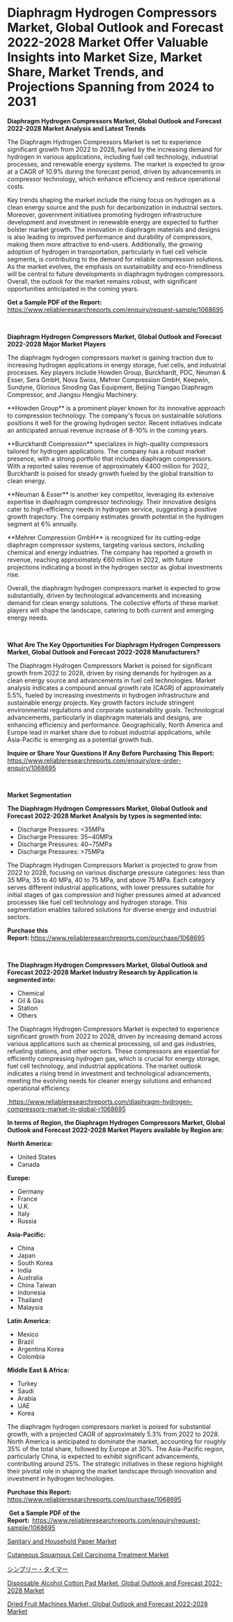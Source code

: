 <p><h1>Diaphragm Hydrogen Compressors Market, Global Outlook and Forecast 2022-2028 Market Offer Valuable Insights into Market Size, Market Share, Market Trends, and Projections Spanning from 2024 to 2031</h1></p><p><strong>Diaphragm Hydrogen Compressors Market, Global Outlook and Forecast 2022-2028 Market Analysis and Latest Trends</strong></p>
<p><p>The Diaphragm Hydrogen Compressors Market is set to experience significant growth from 2022 to 2028, fueled by the increasing demand for hydrogen in various applications, including fuel cell technology, industrial processes, and renewable energy systems. The market is expected to grow at a CAGR of 10.9% during the forecast period, driven by advancements in compressor technology, which enhance efficiency and reduce operational costs. </p><p>Key trends shaping the market include the rising focus on hydrogen as a clean energy source and the push for decarbonization in industrial sectors. Moreover, government initiatives promoting hydrogen infrastructure development and investment in renewable energy are expected to further bolster market growth. The innovation in diaphragm materials and designs is also leading to improved performance and durability of compressors, making them more attractive to end-users. Additionally, the growing adoption of hydrogen in transportation, particularly in fuel cell vehicle segments, is contributing to the demand for reliable compression solutions. As the market evolves, the emphasis on sustainability and eco-friendliness will be central to future developments in diaphragm hydrogen compressors. Overall, the outlook for the market remains robust, with significant opportunities anticipated in the coming years.</p></p>
<p><strong>Get a Sample PDF of the Report:&nbsp;</strong> <a href="https://www.reliableresearchreports.com/enquiry/request-sample/1068695">https://www.reliableresearchreports.com/enquiry/request-sample/1068695</a></p>
<p>&nbsp;</p>
<p><strong>Diaphragm Hydrogen Compressors Market, Global Outlook and Forecast 2022-2028 Major Market Players</strong></p>
<p><p>The diaphragm hydrogen compressors market is gaining traction due to increasing hydrogen applications in energy storage, fuel cells, and industrial processes. Key players include Howden Group, Burckhardt, PDC, Neuman & Esser, Sera GmbH, Nova Swiss, Mehrer Compression GmbH, Keepwin, Sundyne, Glorious Sinoding Gas Equipment, Beijing Tiangao Diaphragm Compressor, and Jiangsu Hengjiu Machinery.</p><p>**Howden Group** is a prominent player known for its innovative approach to compression technology. The company's focus on sustainable solutions positions it well for the growing hydrogen sector. Recent initiatives indicate an anticipated annual revenue increase of 8-10% in the coming years.</p><p>**Burckhardt Compression** specializes in high-quality compressors tailored for hydrogen applications. The company has a robust market presence, with a strong portfolio that includes diaphragm compressors. With a reported sales revenue of approximately €400 million for 2022, Burckhardt is poised for steady growth fueled by the global transition to clean energy.</p><p>**Neuman & Esser** is another key competitor, leveraging its extensive expertise in diaphragm compressor technology. Their innovative designs cater to high-efficiency needs in hydrogen service, suggesting a positive growth trajectory. The company estimates growth potential in the hydrogen segment at 6% annually.</p><p>**Mehrer Compression GmbH** is recognized for its cutting-edge diaphragm compressor systems, targeting various sectors, including chemical and energy industries. The company has reported a growth in revenue, reaching approximately €60 million in 2022, with future projections indicating a boost in the hydrogen sector as global investments rise.</p><p>Overall, the diaphragm hydrogen compressors market is expected to grow substantially, driven by technological advancements and increasing demand for clean energy solutions. The collective efforts of these market players will shape the landscape, catering to both current and emerging energy needs.</p></p>
<p>&nbsp;</p>
<p><strong>What Are The Key Opportunities For Diaphragm Hydrogen Compressors Market, Global Outlook and Forecast 2022-2028 Manufacturers?</strong></p>
<p><p>The Diaphragm Hydrogen Compressors Market is poised for significant growth from 2022 to 2028, driven by rising demands for hydrogen as a clean energy source and advancements in fuel cell technologies. Market analysis indicates a compound annual growth rate (CAGR) of approximately 5.5%, fueled by increasing investments in hydrogen infrastructure and sustainable energy projects. Key growth factors include stringent environmental regulations and corporate sustainability goals. Technological advancements, particularly in diaphragm materials and designs, are enhancing efficiency and performance. Geographically, North America and Europe lead in market share due to robust industrial applications, while Asia-Pacific is emerging as a potential growth hub.</p></p>
<p><strong>Inquire or Share Your Questions If Any Before Purchasing This Report:</strong> <a href="https://www.reliableresearchreports.com/enquiry/pre-order-enquiry/1068695">https://www.reliableresearchreports.com/enquiry/pre-order-enquiry/1068695</a></p>
<p>&nbsp;</p>
<p><strong>Market Segmentation</strong></p>
<p><strong>The Diaphragm Hydrogen Compressors Market, Global Outlook and Forecast 2022-2028 Market Analysis by types is segmented into:</strong></p>
<p><ul><li>Discharge Pressures: <35MPa</li><li>Discharge Pressures: 35~40MPa</li><li>Discharge Pressures: 40~75MPa</li><li>Discharge Pressures: >75MPa</li></ul></p>
<p><p>The Diaphragm Hydrogen Compressors Market is projected to grow from 2022 to 2028, focusing on various discharge pressure categories: less than 35 MPa, 35 to 40 MPa, 40 to 75 MPa, and above 75 MPa. Each category serves different industrial applications, with lower pressures suitable for initial stages of gas compression and higher pressures aimed at advanced processes like fuel cell technology and hydrogen storage. This segmentation enables tailored solutions for diverse energy and industrial sectors.</p></p>
<p><strong>Purchase this Report:&nbsp;</strong><a href="https://www.reliableresearchreports.com/purchase/1068695">https://www.reliableresearchreports.com/purchase/1068695</a></p>
<p>&nbsp;</p>
<p><strong>The Diaphragm Hydrogen Compressors Market, Global Outlook and Forecast 2022-2028 Market Industry Research by Application is segmented into:</strong></p>
<p><ul><li>Chemical</li><li>Oil & Gas</li><li>Station</li><li>Others</li></ul></p>
<p><p>The Diaphragm Hydrogen Compressors Market is expected to experience significant growth from 2022 to 2028, driven by increasing demand across various applications such as chemical processing, oil and gas industries, refueling stations, and other sectors. These compressors are essential for efficiently compressing hydrogen gas, which is crucial for energy storage, fuel cell technology, and industrial applications. The market outlook indicates a rising trend in investment and technological advancements, meeting the evolving needs for cleaner energy solutions and enhanced operational efficiency.</p></p>
<p><a href="https://www.reliableresearchreports.com/diaphragm-hydrogen-compressors-market-in-global-r1068695">&nbsp;https://www.reliableresearchreports.com/diaphragm-hydrogen-compressors-market-in-global-r1068695</a></p>
<p><strong>In terms of Region, the Diaphragm Hydrogen Compressors Market, Global Outlook and Forecast 2022-2028 Market Players available by Region are:</strong></p>
<p>
    <p> <strong> North America: </strong>
        <ul>
            <li>United States</li>
            <li>Canada</li>
        </ul>
        </p> 
    <p> <strong> Europe: </strong>
        <ul>
            <li>Germany</li>
            <li>France</li>
            <li>U.K.</li>
            <li>Italy</li>
            <li>Russia</li>
        </ul>
        </p> 
    <p> <strong> Asia-Pacific: </strong>
        <ul>
            <li>China</li>
            <li>Japan</li>
            <li>South Korea</li>
            <li>India</li>
            <li>Australia</li>
            <li>China Taiwan</li>
            <li>Indonesia</li>
            <li>Thailand</li>
            <li>Malaysia</li>
        </ul>
        </p> 
    <p> <strong> Latin America: </strong>
        <ul>
            <li>Mexico</li>
            <li>Brazil</li>
            <li>Argentina Korea</li>
            <li>Colombia</li>
        </ul>
        </p> 
    <p> <strong> Middle East & Africa: </strong>
        <ul>
            <li>Turkey</li>
            <li>Saudi</li>
            <li>Arabia</li>
            <li>UAE</li>
            <li>Korea</li>
        </ul>
    </p>
    </p>
<p><p>The diaphragm hydrogen compressors market is poised for substantial growth, with a projected CAGR of approximately 5.3% from 2022 to 2028. North America is anticipated to dominate the market, accounting for roughly 35% of the total share, followed by Europe at 30%. The Asia-Pacific region, particularly China, is expected to exhibit significant advancements, contributing around 25%. The strategic initiatives in these regions highlight their pivotal role in shaping the market landscape through innovation and investment in hydrogen technologies.</p></p>
<p><strong>Purchase this Report: </strong><a href="https://www.reliableresearchreports.com/purchase/1068695">https://www.reliableresearchreports.com/purchase/1068695</a></p>
<p>&nbsp;<strong>Get a Sample PDF of the Report:&nbsp;&nbsp;</strong><a href="https://www.reliableresearchreports.com/enquiry/request-sample/1068695">https://www.reliableresearchreports.com/enquiry/request-sample/1068695</a></p>
<p><strong></strong></p>
<p><p><a href="https://issuu.com/reportprime-2/docs/sanitary-and-household-paper-market_ec9412a8701d83">Sanitary and Household Paper Market</a></p><p><a href="https://www.linkedin.com/pulse/market-forecast-global-cutaneous-squamous-cell-carcinoma-treatment-d3vzf?trackingId=OqKJeMFrQbSLQ%2BtHMR8CLQ%3D%3D">Cutaneous Squamous Cell Carcinoma Treatment Market</a></p><p><a href="https://medium.com/@charm854/%E3%82%B0%E3%83%AD%E3%83%BC%E3%83%90%E3%83%AB%E3%82%B7%E3%83%B3%E3%83%97%E3%83%AB%E3%82%BF%E3%82%A4%E3%83%9E%E3%83%BC%E3%83%9E%E3%83%BC%E3%82%B1%E3%83%83%E3%83%88%E3%81%AE%E5%8C%85%E6%8B%AC%E7%9A%84%E3%81%AA%E5%88%86%E6%9E%90-%E6%88%90%E9%95%B7%E5%8B%95%E5%90%91-%E5%B8%82%E5%A0%B4%E4%BA%88%E6%B8%AC-2024%E5%B9%B4-2031%E5%B9%B4-a2a3879f8873">シンプリー・タイマー</a></p><p><a href="https://github.com/rahu1506/Market-Research-Report-List-5/blob/main/disposable-alcohol-cotton-pad-market-global-outlook-and-forecast-2022-2028-market.md">Disposable Alcohol Cotton Pad Market, Global Outlook and Forecast 2022-2028 Market</a></p><p><a href="https://github.com/FassouRP/Market-Research-Report-List-6/blob/main/dried-fruit-machines-market-global-outlook-and-forecast-2022-2028-market.md">Dried Fruit Machines Market, Global Outlook and Forecast 2022-2028 Market</a></p></p>